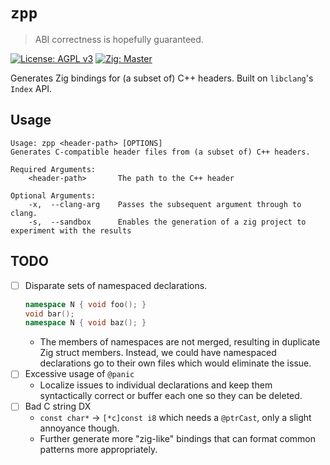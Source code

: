 # `zpp`
> ABI correctness is hopefully guaranteed.

[![License: AGPL v3](https://img.shields.io/badge/License-AGPL_v3-blue.svg)](https://www.gnu.org/licenses/agpl-3.0)
[![Zig: Master](https://img.shields.io/badge/Zig-master-color?logo=zig&color=%23f3ab20)](https://ziglang.org)

Generates Zig bindings for (a subset of) C++ headers.
Built on `libclang`'s `Index` API.

## Usage

```
Usage: zpp <header-path> [OPTIONS]
Generates C-compatible header files from (a subset of) C++ headers. 

Required Arguments:
    <header-path>       The path to the C++ header

Optional Arguments:
    -x,  --clang-arg    Passes the subsequent argument through to clang.
    -s,  --sandbox      Enables the generation of a zig project to experiment with the results
```

## TODO

- [ ] Disparate sets of namespaced declarations.
    ```cpp
    namespace N { void foo(); }
    void bar();
    namespace N { void baz(); }
    ```
  - The members of namespaces are not merged, resulting in duplicate Zig struct members. Instead, we could have namespaced declarations go to their own files which would eliminate the issue.
- [ ] Excessive usage of `@panic`
  - Localize issues to individual declarations and keep them syntactically correct or buffer each one so they can be deleted.
- [ ] Bad C string DX
  - `const char*` -> `[*c]const i8` which needs a `@ptrCast`, only a slight annoyance though.
  - Further generate more "zig-like" bindings that can format common patterns more appropriately. 
